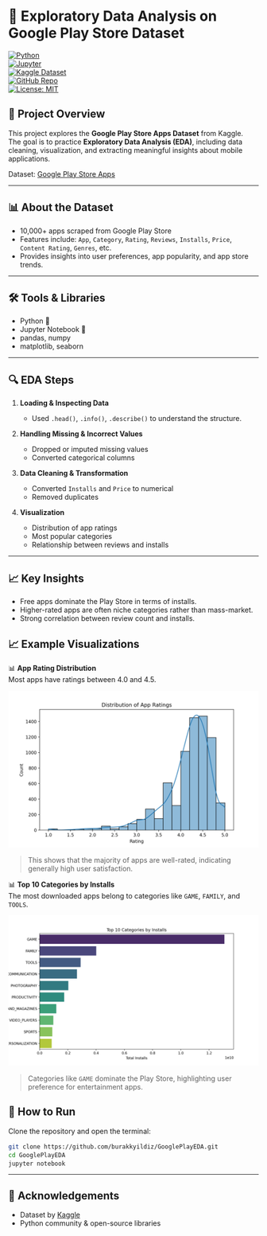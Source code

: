 # 📱 Exploratory Data Analysis on Google Play Store Dataset

[![Python](https://img.shields.io/badge/Python-3.9%2B-blue)](https://www.python.org/)  
[![Jupyter](https://img.shields.io/badge/Jupyter-Notebook-orange)](https://jupyter.org/)  
[![Kaggle Dataset](https://img.shields.io/badge/Dataset-Kaggle-lightgrey)](https://www.kaggle.com/datasets/lava18/google-play-store-apps)  
[![GitHub Repo](https://img.shields.io/badge/GitHub-burakkyildiz%2FGooglePlayEDA-black?logo=github)](https://github.com/burakkyildiz/GooglePlayEDA)  
[![License: MIT](https://img.shields.io/badge/License-MIT-green)](https://opensource.org/licenses/MIT)  

## 📌 Project Overview
This project explores the **Google Play Store Apps Dataset** from Kaggle.  
The goal is to practice **Exploratory Data Analysis (EDA)**, including data cleaning, visualization, and extracting meaningful insights about mobile applications.

Dataset: [Google Play Store Apps](https://www.kaggle.com/datasets/lava18/google-play-store-apps)

---

## 📊 About the Dataset
- 10,000+ apps scraped from Google Play Store  
- Features include: `App`, `Category`, `Rating`, `Reviews`, `Installs`, `Price`, `Content Rating`, `Genres`, etc.  
- Provides insights into user preferences, app popularity, and app store trends.

---

## 🛠 Tools & Libraries
- Python 🐍  
- Jupyter Notebook 📓  
- pandas, numpy  
- matplotlib, seaborn  

---

## 🔍 EDA Steps
1. **Loading & Inspecting Data**  
   - Used `.head()`, `.info()`, `.describe()` to understand the structure.  

2. **Handling Missing & Incorrect Values**  
   - Dropped or imputed missing values  
   - Converted categorical columns  

3. **Data Cleaning & Transformation**  
   - Converted `Installs` and `Price` to numerical  
   - Removed duplicates  

4. **Visualization**  
   - Distribution of app ratings  
   - Most popular categories  
   - Relationship between reviews and installs  
---

## 📈 Key Insights
- Free apps dominate the Play Store in terms of installs.  
- Higher-rated apps are often niche categories rather than mass-market.  
- Strong correlation between review count and installs.  

## 📈 Example Visualizations
📊 **App Rating Distribution**  
Most apps have ratings between 4.0 and 4.5.  

![App Rating Distribution](graphs/rating_distribution.png)  

> This shows that the majority of apps are well-rated, indicating generally high user satisfaction.

📊 **Top 10 Categories by Installs**  
The most downloaded apps belong to categories like `GAME`, `FAMILY`, and `TOOLS`.  

![Top Categories](graphs/top_categories.png)  

> Categories like `GAME` dominate the Play Store, highlighting user preference for entertainment apps.

## 🚀 How to Run
Clone the repository and open the terminal:

```bash
git clone https://github.com/burakkyildiz/GooglePlayEDA.git
cd GooglePlayEDA
jupyter notebook
```
---

## 🙏 Acknowledgements
- Dataset by [Kaggle](https://www.kaggle.com/datasets/lava18/google-play-store-apps)  
- Python community & open-source libraries  
